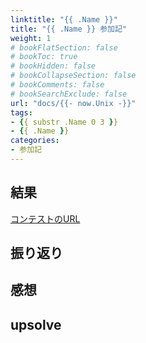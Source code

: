 ```yaml
---
linktitle: "{{ .Name }}"
title: "{{ .Name }} 参加記"
weight: 1
# bookFlatSection: false
# bookToc: true
# bookHidden: false
# bookCollapseSection: false
# bookComments: false
# bookSearchExclude: false
url: "docs/{{- now.Unix -}}"
tags:
- {{ substr .Name 0 3 }}
- {{ .Name }}
categories:
- 参加記
---
```


## 結果

[コンテストのURL](https://atcoder.jp/contests/abc290)

## 振り返り

## 感想

## upsolve
